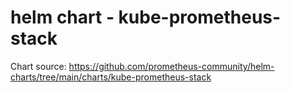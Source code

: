 # helm chart - kube-prometheus-stack

Chart source: https://github.com/prometheus-community/helm-charts/tree/main/charts/kube-prometheus-stack

